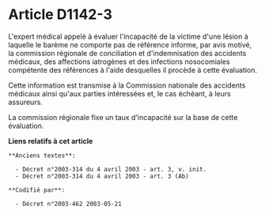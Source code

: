 # Article D1142-3

L'expert médical appelé à évaluer l'incapacité de la victime d'une lésion à laquelle le barème ne comporte pas de référence
informe, par avis motivé, la commission régionale de conciliation et d'indemnisation des accidents médicaux, des affections
iatrogènes et des infections nosocomiales compétente des références à l'aide desquelles il procède à cette évaluation.

Cette information est transmise à la Commission nationale des accidents médicaux ainsi qu'aux parties intéressées et, le cas
échéant, à leurs assureurs.

La commission régionale fixe un taux d'incapacité sur la base de cette évaluation.

**Liens relatifs à cet article**

	**Anciens textes**:

	  - Décret n°2003-314 du 4 avril 2003 - art. 3, v. init.
	  - Décret n°2003-314 du 4 avril 2003 - art. 3 (Ab)

	**Codifié par**:

	  - Décret n°2003-462 2003-05-21
